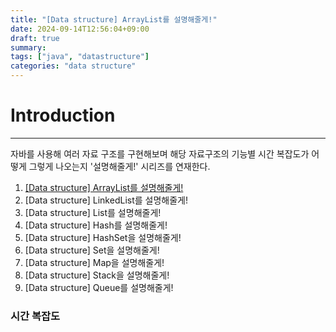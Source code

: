 ```yaml
---
title: "[Data structure] ArrayList를 설명해줄게!"
date: 2024-09-14T12:56:04+09:00
draft: true
summary: 
tags: ["java", "datastructure"]
categories: "data structure"
---
```

# Introduction
---

자바를 사용해 여러 자료 구조를 구현해보며 해당 자료구조의 기능별 시간 복잡도가 어떻게 그렇게 나오는지 '설명해줄게!' 시리즈를 연재한다. 

1. [[Data structure] ArrayList를 설명해줄게!]()
2. [Data structure] LinkedList를 설명해줄게!
3. [Data structure] List를 설명해줄게!
4. [Data structure] Hash를 설명해줄게!
5. [Data structure] HashSet을 설명해줄게!
6. [Data structure] Set을 설명해줄게! 
7. [Data structure] Map을 설명해줄게! 
8. [Data structure] Stack을 설명해줄게!
9. [Data structure] Queue를 설명해줄게!

### 시간 복잡도 


